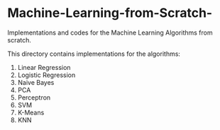 # Machine-Learning-from-Scratch-
Implementations and codes for the Machine Learning Algorithms from scratch.


This directory contains implementations for the algorithms:
1) Linear Regression
2) Logistic Regression
3) Naive Bayes
4) PCA
5) Perceptron
6) SVM
7) K-Means
8) KNN
